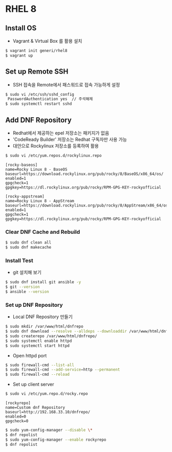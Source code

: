 # RHEL 8 
## Install OS
  - Vagrant & Virtual Box 를 활용 설치
  ```bash
  $ vagrant init generi/rhel8
  $ vagrant up
  ```

## Set up Remote SSH
  - SSH 접속을 Remote에서 패스워드로 접속 가능하게 설정
  ```bash
  $ sudo vi /etc/ssh/sshd_config
   PasswordAuthentication yes  // 주석해제
  $ sudo systemctl restart sshd
  ```

## Add DNF Repository
  - Redhat에서 제공하는 epel 저장소는 패키지가 없음
  - 'CodeReady Builder' 저장소는 Redhat 구독자만 사용 가능
  - 대안으로 Rockylinux 저장소를 등록하여 활용
  ```bash
  $ sudo vi /etc/yum.repos.d/rockylinux.repo
  ```
  ```
  [rocky-baseos]
  name=Rocky Linux 8 - BaseOS
  baseurl=https://download.rockylinux.org/pub/rocky/8/BaseOS/x86_64/os/
  enabled=1
  gpgcheck=1
  gpgkey=https://dl.rockylinux.org/pub/rocky/RPM-GPG-KEY-rockyofficial

  [rocky-appstream]
  name=Rocky Linux 8 - AppStream
  baseurl=https://download.rockylinux.org/pub/rocky/8/AppStream/x86_64/os/
  enabled=1
  gpgcheck=1
  gpgkey=https://dl.rockylinux.org/pub/rocky/RPM-GPG-KEY-rockyofficial
  ```

### Clear DNF Cache and Rebuild
   ```bash
   $ sudo dnf clean all
   $ sudo dnf makecache
   ```

### Install Test
   - git 설치해 보기

   ```bash
   $ sudo dnf install git ansible -y
   $ git --version
   $ ansible --version
   ```

### Set up DNF Repository
  - Local DNF Repository 만들기
  ```bash
  $ sudo mkdir /var/www/html/dnfrepo
  $ sudo dnf download --resolve --alldeps --downloaddir /var/www/html/dnfrepo git ansible createrepo httpd
  $ sudo createrepo /var/www/html/dnfrepo/
  $ sudo systemctl enable httpd
  $ sudo systemctl start httpd
  ```
  - Open httpd port
  ```bash
  $ sudo firewall-cmd --list-all
  $ sudo firewall-cmd --add-service=http --permanent
  $ sudo firewall-cmd --reload
  ```

  - Set up client server
  ```bash
  $ sudo vi /etc/yum.repo.d/rocky.repo
  ```
  ```
  [rockyrepo]
  name=Custom dnf Repository
  baseurl=http://192.168.33.10/dnfrepo/
  enabled=0
  gpgcheck=0
  ```
  ```bash
  $ sudo yum-config-manager --disable \*
  $ dnf repolist
  $ sudo yum-config-manager --enable rockyrepo
  $ dnf repolist
  ```



